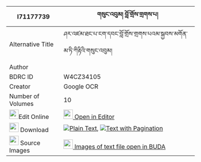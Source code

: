 |I71177739|གསུང་འབུམ། བློ་གྲོས་གྲགས་པ། 
| --- | --- 
|Alternative Title |ཤར་འཛམ་ཐང་པ་ངག་དབང་བློ་གྲོས་གྲགས་པའམ་སྐྱབས་མགོན་མ་ཏི་ཀིརྟིའི་གསུང་འབུམ།
|Author | 
|BDRC ID | W4CZ34105
|Creator | Google OCR
|Number of Volumes| 10
|<img width="25" src="https://img.icons8.com/color/25/000000/edit-property.png">Edit Online| [<img width="25" src="https://avatars.githubusercontent.com/u/45091458?s=200&v=4"> Open in Editor](http://editor.openpecha.org/I71177739)
|<img width="25" src="https://img.icons8.com/fluent/48/000000/download-2.png"/>  Download | [![](https://img.icons8.com/color/20/000000/txt.png)Plain Text](https://github.com/Openpecha/I71177739/releases/download/v2/sungbum_lodro_drakpa_plain_I71177739.zip), [![](https://img.icons8.com/color/20/000000/txt.png)Text with Pagination](https://github.com/Openpecha/I71177739/releases/download/v2/sungbum_lodro_drakpa_pages_I71177739.zip)
|<img width="25" src="https://img.icons8.com/plasticine/100/000000/pictures-folder.png"/>  Source Images | [<img width="25" src="https://library.bdrc.io/icons/BUDA-small.svg"> Images of text file open in BUDA](https://library.bdrc.io/show/bdr:W4CZ34105)